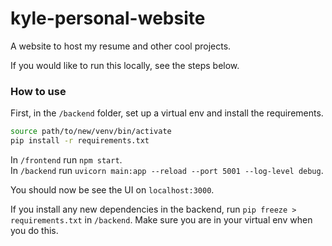 # kyle-personal-website
A website to host my resume and other cool projects.

If you would like to run this locally, see the steps below.

### How to use

First, in the `/backend` folder, set up a virtual env and install the requirements. 
```bash
source path/to/new/venv/bin/activate
pip install -r requirements.txt
```

In `/frontend` run `npm start`.  
In `/backend` run `uvicorn main:app --reload --port 5001 --log-level debug`.  

You should now be see the UI on `localhost:3000`.

If you install any new dependencies in the backend, run `pip freeze > requirements.txt` in `/backend`. Make sure you are in your virtual env when you do this.
